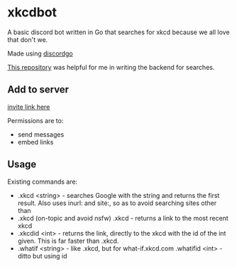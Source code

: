 # xkcdbot

A basic discord bot written in Go that searches for xkcd because we all love
that don't we.

Made using [discordgo](https://github.com/bwmarrin/discordgo/)

[This repository](https://github.com/EdmundMartin/gosearcher) was helpful for me
in writing the backend for searches.

## Add to server

[invite link
here](https://discord.com/oauth2/authorize?client_id=738373714705514507&scope=bot&permissions=18432)

Permissions are to:

* send messages
* embed links

## Usage

Existing commands are:

* .xkcd \<string\> - searches Google with the string and returns the first
   result.  Also uses inurl: and site:, so as to avoid searching sites other
   than
* .xkcd (on-topic and avoid nsfw) .xkcd - returns a link to the most recent xkcd
* .xkcdid \<int\> - returns the link, directly to the xkcd with the id of the
   int given. This is far faster than .xkcd.
* .whatif \<string\> - like .xkcd, but for what-if.xkcd.com .whatifid \<int\> -
   ditto but using id
